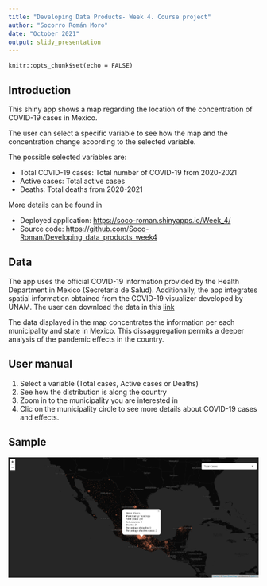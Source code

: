 ```yaml
---
title: "Developing Data Products- Week 4. Course project"
author: "Socorro Román Moro"
date: "October 2021"
output: slidy_presentation
---
```


```{r setup, include=FALSE}
knitr::opts_chunk$set(echo = FALSE)
```

## Introduction

This shiny app shows a map regarding the location of the concentration of COVID-19 cases in Mexico.

The user can select a specific variable to see how the map and the concentration change acoording to the selected variable.

The possible selected variables are: 

- Total COVID-19 cases: Total number of COVID-19 from 2020-2021
- Active cases: Total active cases 
- Deaths: Total deaths from 2020-2021

More details can be found in 

* Deployed application: https://soco-roman.shinyapps.io/Week_4/
* Source code: https://github.com/Soco-Roman/Developing_data_products_week4


## Data

The app uses the official COVID-19 information provided by the Health Department in Mexico (Secretaría de Salud). 
Additionally, the app integrates spatial information obtained from the COVID-19 visualizer developed by UNAM.
The user can download the data in this [link](https://ciga-unam.maps.arcgis.com/home/item.html?id=74112045225d4c80906fbb77e8ac7d8d)

The data displayed in the map concentrates the information per each municipality and state in Mexico. This dissaggregation permits a deeper analysis of the pandemic effects in the country.

## User manual

1. Select a variable (Total cases, Active cases or Deaths)
2. See how the distribution is along the country
3. Zoom in to the municipality you are interested in
4. Clic on the municipality circle to see more details about COVID-19 cases and effects. 

## Sample

![](img/imagen.png)

